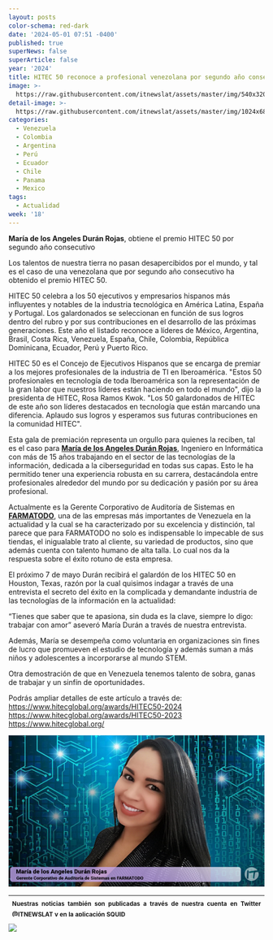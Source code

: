 ```yaml
---
layout: posts
color-schema: red-dark
date: '2024-05-01 07:51 -0400'
published: true
superNews: false
superArticle: false
year: '2024'
title: HITEC 50 reconoce a profesional venezolana por segundo año consecutivo
image: >-
  https://raw.githubusercontent.com/itnewslat/assets/master/img/540x320/Maria-Duran-p.jpg
detail-image: >-
  https://raw.githubusercontent.com/itnewslat/assets/master/img/1024x680/Maria-Duran-g.jpg
categories:
  - Venezuela
  - Colombia
  - Argentina
  - Perú
  - Ecuador
  - Chile
  - Panama
  - Mexico
tags:
  - Actualidad
week: '18'
---
```

**María de los Angeles Durán Rojas**, obtiene el premio HITEC 50 por segundo año consecutivo

Los talentos de nuestra tierra no pasan desapercibidos por el mundo, y tal es el caso de una venezolana que por segundo año consecutivo ha obtenido el premio HITEC 50. 

HITEC 50 celebra a los 50 ejecutivos y empresarios hispanos más influyentes y notables de la industria tecnológica en América Latina, España y Portugal. Los galardonados se seleccionan en función de sus logros dentro del rubro y por sus contribuciones en el desarrollo de las próximas generaciones. Este año el listado reconoce a líderes de México, Argentina, Brasil, Costa Rica, Venezuela, España, Chile, Colombia, República Dominicana, Ecuador, Perú y Puerto Rico.

HITEC 50 es el Concejo de Ejecutivos Hispanos que se encarga de premiar a los mejores profesionales de la industria de TI en Iberoamérica. "Estos 50 profesionales en tecnología de toda Iberoamérica son la representación de la gran labor que nuestros líderes están haciendo en todo el mundo", dijo la presidenta de HITEC, Rosa Ramos Kwok. "Los 50 galardonados de HITEC de este año son líderes destacados en tecnología que están marcando una diferencia. Aplaudo sus logros y esperamos sus futuras contribuciones en la comunidad HITEC".

Esta gala de premiación representa un orgullo para quienes la reciben, tal es el caso para **[María de los Angeles Durán Rojas](https://www.linkedin.com/in/maria-duran-cybersecurity/)**, Ingeniero en Informática con más de 15 años trabajando en el sector de las tecnologías de la información, dedicada a la ciberseguridad en todas sus capas. Esto le ha permitido tener una experiencia robusta en su carrera, destacándola entre profesionales alrededor del mundo por su dedicación y pasión por su área profesional. 

Actualmente es la Gerente Corporativo de Auditoría de Sistemas en [**FARMATODO**](https://www.farmatodo.com.ve/), una de las empresas más importantes de Venezuela en la actualidad y la cual se ha caracterizado por su excelencia y distinción, tal parece que para FARMATODO no solo es indispensable lo impecable de sus tiendas, el inigualable trato al cliente, su variedad de productos, sino que además cuenta con talento humano de alta talla. Lo cual nos da la respuesta sobre el éxito rotuno de esta empresa. 

El próximo 7 de mayo Durán recibirá el galardón de los HITEC 50 en Houston, Texas, razón por la cual quisimos indagar a través de una entrevista el secreto del éxito en la complicada y demandante industria de las tecnologías de la información en la actualidad: 

“Tienes que saber que te apasiona, sin duda es la clave, siempre lo digo: trabajar con amor” aseveró María Durán a través de nuestra entrevista. 

Además, María se desempeña como voluntaria en organizaciones sin fines de lucro que promueven el estudio de tecnología y además suman a más niños y adolescentes a incorporarse al mundo STEM. 

Otra demostración de que en Venezuela tenemos talento de sobra, ganas de trabajar y un sinfín de oportunidades. 

Podrás ampliar detalles de este artículo a través de: 
https://www.hitecglobal.org/awards/HITEC50-2024 
https://www.hitecglobal.org/awards/HITEC50-2023 
https://www.hitecglobal.org/

![](https://raw.githubusercontent.com/itnewslat/assets/master/img/540x320/Maria-Duran-p.jpg)

<table style="height: 42px;" width="569">
<tbody>
<tr>
<td style="text-align: justify;"><sub><strong>Nuestras noticias también son publicadas a través de nuestra cuenta en Twitter <a href="https://twitter.com/itnewslat?lang=es">@ITNEWSLAT</a> y en la aplicación <a href="https://squidapp.co/en/">SQUID</a></strong></sub></td>
</tr>
</tbody>
</table>

<img src="https://tracker.metricool.com/c3po.jpg?hash=56f88a41e39ab42c063cc51676587a04"/>

